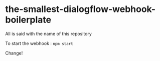 # the-smallest-dialogflow-webhook-boilerplate
All is said with the name of this repository

To start the webhook :
`npm start`

Change!
